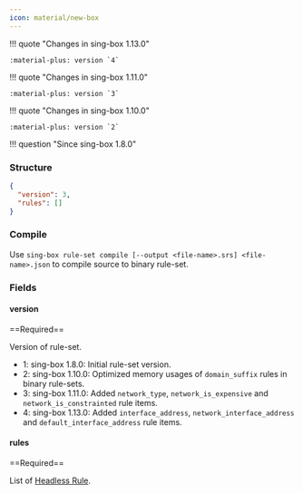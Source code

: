 ```yaml
---
icon: material/new-box
---
```


!!! quote "Changes in sing-box 1.13.0"

    :material-plus: version `4`

!!! quote "Changes in sing-box 1.11.0"

    :material-plus: version `3`

!!! quote "Changes in sing-box 1.10.0"

    :material-plus: version `2`

!!! question "Since sing-box 1.8.0"

### Structure

```json
{
  "version": 3,
  "rules": []
}
```

### Compile

Use `sing-box rule-set compile [--output <file-name>.srs] <file-name>.json` to compile source to binary rule-set.

### Fields

#### version

==Required==

Version of rule-set.

* 1: sing-box 1.8.0: Initial rule-set version.
* 2: sing-box 1.10.0: Optimized memory usages of `domain_suffix` rules in binary rule-sets.
* 3: sing-box 1.11.0: Added `network_type`, `network_is_expensive` and `network_is_constrainted` rule items.
* 4: sing-box 1.13.0: Added `interface_address`, `network_interface_address` and `default_interface_address` rule items.

#### rules

==Required==

List of [Headless Rule](../headless-rule/).
